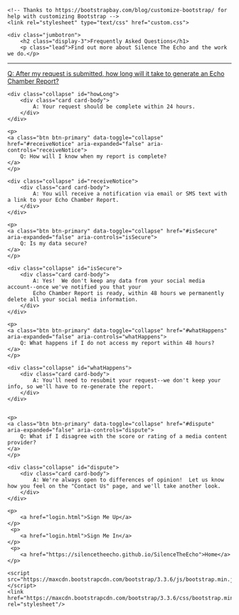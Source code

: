 <head>
    <title>FAQS</title>
    <link rel="stylesheet" href="https://maxcdn.bootstrapcdn.com/bootstrap/4.0.0-beta/css/bootstrap.min.css" integrity="sha384-/Y6pD6FV/Vv2HJnA6t+vslU6fwYXjCFtcEpHbNJ0lyAFsXTsjBbfaDjzALeQsN6M" crossorigin="anonymous">
    
    <!-- Thanks to https://bootstrapbay.com/blog/customize-bootstrap/ for help with customizing Bootstrap -->
    <link rel="stylesheet" type="text/css" href="custom.css">
</head>

<body>

    <div class="jumbotron">
        <h2 class="display-3">Frequently Asked Questions</h1>
        <p class="lead">Find out more about Silence The Echo and the work we do.</p>
  <hr class="my-4">
            <p>
    <a class="btn btn-primary" data-toggle="collapse" href="#howLong" aria-expanded="false" aria-controls="howLong">
         Q: After my request is submitted, how long will it take to generate an Echo Chamber Report?
    </a>
    </p>
    
    <div class="collapse" id="howLong">
        <div class="card card-body">
            A: Your request should be complete within 24 hours.
        </div>
    </div>
    
    <p>
    <a class="btn btn-primary" data-toggle="collapse" href="#receiveNotice" aria-expanded="false" aria-controls="receiveNotice">
        Q: How will I know when my report is complete?
    </a>
    </p>
    
    <div class="collapse" id="receiveNotice">
        <div class="card card-body">
            A: You will receive a notification via email or SMS text with a link to your Echo Chamber Report.
        </div>
    </div>
    
    <p>
    <a class="btn btn-primary" data-toggle="collapse" href="#isSecure" aria-expanded="false" aria-controls="isSecure">
        Q: Is my data secure?
    </a>
    </p>
    
    <div class="collapse" id="isSecure">
        <div class="card card-body">
            A: Yes!  We don't keep any data from your social media account--once we've notified you that your
            Echo Chamber Report is ready, within 48 hours we permanently delete all your social media information.
        </div>
    </div>
    
    <p>
    <a class="btn btn-primary" data-toggle="collapse" href="#whatHappens" aria-expanded="false" aria-controls="whatHappens">
        Q: What happens if I do not access my report within 48 hours?
    </a>
    </p>
    
    <div class="collapse" id="whatHappens">
        <div class="card card-body">
            A: You'll need to resubmit your request--we don't keep your info, so we'll have to re-generate the report.
        </div>
    </div>
   
    
    <p>
    <a class="btn btn-primary" data-toggle="collapse" href="#dispute" aria-expanded="false" aria-controls="dispute">
        Q: What if I disagree with the score or rating of a media content provider?
    </a>
    </p>
    
    <div class="collapse" id="dispute">
        <div class="card card-body">
            A: We're always open to differences of opinion!  Let us know how you feel on the "Contact Us" page, and we'll take another look.
        </div>
    </div>
    
    <p>
        <a href="login.html">Sign Me Up</a>
    </p>
     <p>
        <a href="login.html">Sign Me In</a>
    </p>
     <p>
        <a href="https://silencetheecho.github.io/SilenceTheEcho">Home</a>
    </p>
        

</div>
    
  <script src="https://ajax.googleapis.com/ajax/libs/jquery/2.1.1/jquery.min.js"></script>
    <script src="https://maxcdn.bootstrapcdn.com/bootstrap/3.3.6/js/bootstrap.min.js"></script>
    <link href="https://maxcdn.bootstrapcdn.com/bootstrap/3.3.6/css/bootstrap.min.css" rel="stylesheet"/>
</body>

    
